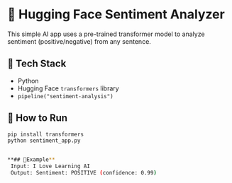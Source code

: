 # 🤖 Hugging Face Sentiment Analyzer

This simple AI app uses a pre-trained transformer model to analyze sentiment (positive/negative) from any sentence.

## 🧠 Tech Stack
- Python
- Hugging Face `transformers` library
- `pipeline("sentiment-analysis")`

## 🚀 How to Run
```bash
pip install transformers
python sentiment_app.py


**## 🧪Example**
 Input: I Love Learning AI
 Output: Sentiment: POSITIVE (confidence: 0.99)

